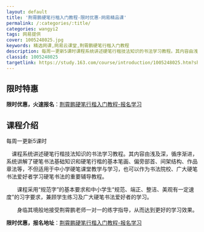 ```yaml
---
layout: default
title: '荆霄鹏硬笔行楷入门教程-限时优惠-网易精品课'
permalink: /:categories/:title/
categories: wangyi2
tags: 网易提供
cover: 1005248025.jpg
keywords: 精选网课,网易云课堂,荆霄鹏硬笔行楷入门教程
description: 每周一更新5课时课程系统讲述硬笔行楷技法知识的书法学习教程。其内容由浅及深，循序渐进，系统讲解了硬笔书法基础知识和硬笔行
classid: 1005248025
targetlink: https://study.163.com/course/introduction/1005248025.htm?share=1&shareId=1025206652&utm_campaign=share&utm_medium=iphoneShare&utm_source=&utm_u=1025206652
---
```


## 限时特惠

**限时优惠，火速报名**：[荆霄鹏硬笔行楷入门教程-报名学习](https://study.163.com/course/introduction/1005248025.htm?share=1&shareId=1025206652&utm_campaign=share&utm_medium=iphoneShare&utm_source=&utm_u=1025206652)

## 课程介绍

每周一更新5课时



　课程系统讲述硬笔行楷技法知识的书法学习教程。其内容由浅及深，循序渐进，系统讲解了硬笔书法基础知识和硬笔行楷的基本笔画、偏旁部首、间架结构、作品章法等，不但适用于中小学硬笔课堂教学与学习，也可以作为书法院校、广大硬笔书法爱好者学习硬笔书法的重要辅导教程。

　　课程采用“规范字”的基本要求和中小学生“规范、端正、整洁、美观有一定速度”的习字要求，兼顾学生练习及广大硬笔书法爱好者的学习。

　　身临其境般地接受荆霄鹏老师一对一的练字指导，从而达到更好的学习效果。

**限时优惠，报名地址**：[荆霄鹏硬笔行楷入门教程-报名学习](https://study.163.com/course/introduction/1005248025.htm?share=1&shareId=1025206652&utm_campaign=share&utm_medium=iphoneShare&utm_source=&utm_u=1025206652)

